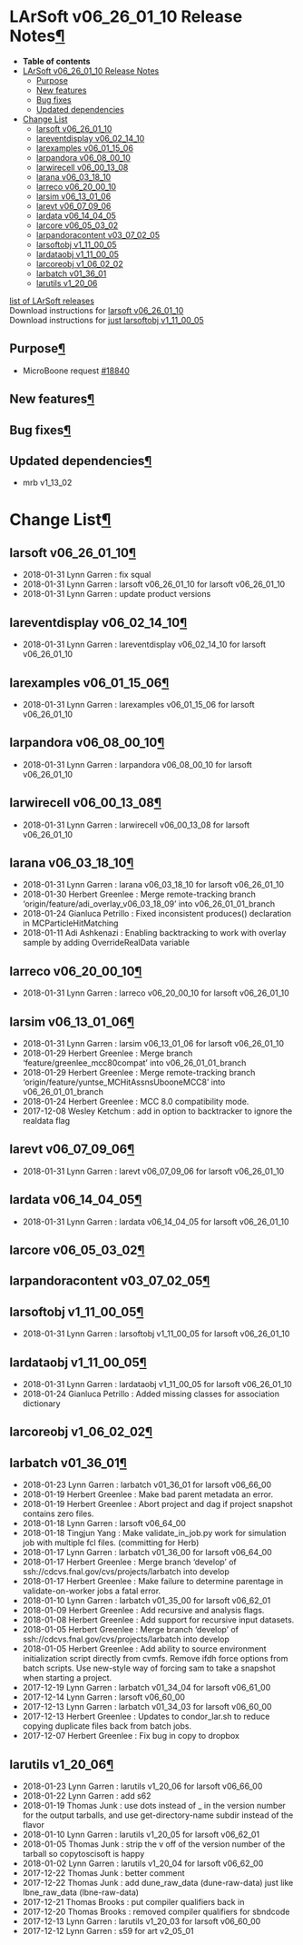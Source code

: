 LArSoft v06\_26\_01\_10 Release Notes[¶](#LArSoft-v06_26_01_10-Release-Notes)
=============================================================================

-   **Table of contents**
-   [LArSoft v06\_26\_01\_10 Release Notes](#LArSoft-v06_26_01_10-Release-Notes)
    -   [Purpose](#Purpose)
    -   [New features](#New-features)
    -   [Bug fixes](#Bug-fixes)
    -   [Updated dependencies](#Updated-dependencies)
-   [Change List](#Change-List)
    -   [larsoft v06\_26\_01\_10](#larsoft-v06_26_01_10)
    -   [lareventdisplay v06\_02\_14\_10](#lareventdisplay-v06_02_14_10)
    -   [larexamples v06\_01\_15\_06](#larexamples-v06_01_15_06)
    -   [larpandora v06\_08\_00\_10](#larpandora-v06_08_00_10)
    -   [larwirecell v06\_00\_13\_08](#larwirecell-v06_00_13_08)
    -   [larana v06\_03\_18\_10](#larana-v06_03_18_10)
    -   [larreco v06\_20\_00\_10](#larreco-v06_20_00_10)
    -   [larsim v06\_13\_01\_06](#larsim-v06_13_01_06)
    -   [larevt v06\_07\_09\_06](#larevt-v06_07_09_06)
    -   [lardata v06\_14\_04\_05](#lardata-v06_14_04_05)
    -   [larcore v06\_05\_03\_02](#larcore-v06_05_03_02)
    -   [larpandoracontent v03\_07\_02\_05](#larpandoracontent-v03_07_02_05)
    -   [larsoftobj v1\_11\_00\_05](#larsoftobj-v1_11_00_05)
    -   [lardataobj v1\_11\_00\_05](#lardataobj-v1_11_00_05)
    -   [larcoreobj v1\_06\_02\_02](#larcoreobj-v1_06_02_02)
    -   [larbatch v01\_36\_01](#larbatch-v01_36_01)
    -   [larutils v1\_20\_06](#larutils-v1_20_06)

[list of LArSoft releases](LArSoft_release_list)\
Download instructions for [larsoft v06\_26\_01\_10](http://scisoft.fnal.gov/scisoft/bundles/larsoft/v06_26_01_10/larsoft-v06_26_01_10.html)\
Download instructions for [just larsoftobj v1\_11\_00\_05](http://scisoft.fnal.gov/scisoft/bundles/larsoftobj/v1_11_00_05/larsoftobj-v1_11_00_05.html)


Purpose[¶](#Purpose)
--------------------

-   MicroBoone request [\#18840](/redmine/issues/18840 "Support: Request patch release larsoft v06_26_01_10 (Closed)")


New features[¶](#New-features)
------------------------------


Bug fixes[¶](#Bug-fixes)
------------------------


Updated dependencies[¶](#Updated-dependencies)
----------------------------------------------

-   mrb v1\_13\_02


Change List[¶](#Change-List)
============================


larsoft v06\_26\_01\_10[¶](#larsoft-v06_26_01_10)
-------------------------------------------------

-   2018-01-31 Lynn Garren : fix squal
-   2018-01-31 Lynn Garren : larsoft v06\_26\_01\_10 for larsoft v06\_26\_01\_10
-   2018-01-31 Lynn Garren : update product versions


lareventdisplay v06\_02\_14\_10[¶](#lareventdisplay-v06_02_14_10)
-----------------------------------------------------------------

-   2018-01-31 Lynn Garren : lareventdisplay v06\_02\_14\_10 for larsoft v06\_26\_01\_10


larexamples v06\_01\_15\_06[¶](#larexamples-v06_01_15_06)
---------------------------------------------------------

-   2018-01-31 Lynn Garren : larexamples v06\_01\_15\_06 for larsoft v06\_26\_01\_10


larpandora v06\_08\_00\_10[¶](#larpandora-v06_08_00_10)
-------------------------------------------------------

-   2018-01-31 Lynn Garren : larpandora v06\_08\_00\_10 for larsoft v06\_26\_01\_10


larwirecell v06\_00\_13\_08[¶](#larwirecell-v06_00_13_08)
---------------------------------------------------------

-   2018-01-31 Lynn Garren : larwirecell v06\_00\_13\_08 for larsoft v06\_26\_01\_10


larana v06\_03\_18\_10[¶](#larana-v06_03_18_10)
-----------------------------------------------

-   2018-01-31 Lynn Garren : larana v06\_03\_18\_10 for larsoft v06\_26\_01\_10
-   2018-01-30 Herbert Greenlee : Merge remote-tracking branch ‘origin/feature/adi\_overlay\_v06\_03\_18\_09’ into v06\_26\_01\_01\_branch
-   2018-01-24 Gianluca Petrillo : Fixed inconsistent produces() declaration in MCParticleHitMatching
-   2018-01-11 Adi Ashkenazi : Enabling backtracking to work with overlay sample by adding OverrideRealData variable


larreco v06\_20\_00\_10[¶](#larreco-v06_20_00_10)
-------------------------------------------------

-   2018-01-31 Lynn Garren : larreco v06\_20\_00\_10 for larsoft v06\_26\_01\_10


larsim v06\_13\_01\_06[¶](#larsim-v06_13_01_06)
-----------------------------------------------

-   2018-01-31 Lynn Garren : larsim v06\_13\_01\_06 for larsoft v06\_26\_01\_10
-   2018-01-29 Herbert Greenlee : Merge branch ‘feature/greenlee\_mcc80compat’ into v06\_26\_01\_01\_branch
-   2018-01-29 Herbert Greenlee : Merge remote-tracking branch ‘origin/feature/yuntse\_MCHitAssnsUbooneMCC8’ into v06\_26\_01\_01\_branch
-   2018-01-24 Herbert Greenlee : MCC 8.0 compatibility mode.
-   2017-12-08 Wesley Ketchum : add in option to backtracker to ignore the realdata flag


larevt v06\_07\_09\_06[¶](#larevt-v06_07_09_06)
-----------------------------------------------

-   2018-01-31 Lynn Garren : larevt v06\_07\_09\_06 for larsoft v06\_26\_01\_10


lardata v06\_14\_04\_05[¶](#lardata-v06_14_04_05)
-------------------------------------------------

-   2018-01-31 Lynn Garren : lardata v06\_14\_04\_05 for larsoft v06\_26\_01\_10


larcore v06\_05\_03\_02[¶](#larcore-v06_05_03_02)
-------------------------------------------------


larpandoracontent v03\_07\_02\_05[¶](#larpandoracontent-v03_07_02_05)
---------------------------------------------------------------------


larsoftobj v1\_11\_00\_05[¶](#larsoftobj-v1_11_00_05)
-----------------------------------------------------

-   2018-01-31 Lynn Garren : larsoftobj v1\_11\_00\_05 for larsoft v06\_26\_01\_10


lardataobj v1\_11\_00\_05[¶](#lardataobj-v1_11_00_05)
-----------------------------------------------------

-   2018-01-31 Lynn Garren : lardataobj v1\_11\_00\_05 for larsoft v06\_26\_01\_10
-   2018-01-24 Gianluca Petrillo : Added missing classes for association dictionary


larcoreobj v1\_06\_02\_02[¶](#larcoreobj-v1_06_02_02)
-----------------------------------------------------


larbatch v01\_36\_01[¶](#larbatch-v01_36_01)
--------------------------------------------

-   2018-01-23 Lynn Garren : larbatch v01\_36\_01 for larsoft v06\_66\_00
-   2018-01-19 Herbert Greenlee : Make bad parent metadata an error.
-   2018-01-19 Herbert Greenlee : Abort project and dag if project snapshot contains zero files.
-   2018-01-18 Lynn Garren : larsoft v06\_64\_00
-   2018-01-18 Tingjun Yang : Make validate\_in\_job.py work for simulation job with multiple fcl files. (committing for Herb)
-   2018-01-17 Lynn Garren : larbatch v01\_36\_00 for larsoft v06\_64\_00
-   2018-01-17 Herbert Greenlee : Merge branch ‘develop’ of ssh://cdcvs.fnal.gov/cvs/projects/larbatch into develop
-   2018-01-17 Herbert Greenlee : Make failure to determine parentage in validate-on-worker jobs a fatal error.
-   2018-01-10 Lynn Garren : larbatch v01\_35\_00 for larsoft v06\_62\_01
-   2018-01-09 Herbert Greenlee : Add recursive and analysis flags.
-   2018-01-08 Herbert Greenlee : Add support for recursive input datasets.
-   2018-01-05 Herbert Greenlee : Merge branch ‘develop’ of ssh://cdcvs.fnal.gov/cvs/projects/larbatch into develop
-   2018-01-05 Herbert Greenlee : Add ability to source environment initialization script directly from cvmfs. Remove ifdh force options from batch scripts. Use new-style way of forcing sam to take a snapshot when starting a project.
-   2017-12-19 Lynn Garren : larbatch v01\_34\_04 for larsoft v06\_61\_00
-   2017-12-14 Lynn Garren : larsoft v06\_60\_00
-   2017-12-13 Lynn Garren : larbatch v01\_34\_03 for larsoft v06\_60\_00
-   2017-12-13 Herbert Greenlee : Updates to condor\_lar.sh to reduce copying duplicate files back from batch jobs.
-   2017-12-07 Herbert Greenlee : Fix bug in copy to dropbox


larutils v1\_20\_06[¶](#larutils-v1_20_06)
------------------------------------------

-   2018-01-23 Lynn Garren : larutils v1\_20\_06 for larsoft v06\_66\_00
-   2018-01-22 Lynn Garren : add s62
-   2018-01-19 Thomas Junk : use dots instead of \_ in the version number for the output tarballs, and use get-directory-name subdir instead of the flavor
-   2018-01-10 Lynn Garren : larutils v1\_20\_05 for larsoft v06\_62\_01
-   2018-01-05 Thomas Junk : strip the v off of the version number of the tarball so copytoscisoft is happy
-   2018-01-02 Lynn Garren : larutils v1\_20\_04 for larsoft v06\_62\_00
-   2017-12-22 Thomas Junk : better comment
-   2017-12-22 Thomas Junk : add dune\_raw\_data (dune-raw-data) just like lbne\_raw\_data (lbne-raw-data)
-   2017-12-21 Thomas Brooks : put compiler qualifiers back in
-   2017-12-20 Thomas Brooks : removed compiler qualifiers for sbndcode
-   2017-12-13 Lynn Garren : larutils v1\_20\_03 for larsoft v06\_60\_00
-   2017-12-12 Lynn Garren : s59 for art v2\_05\_01
